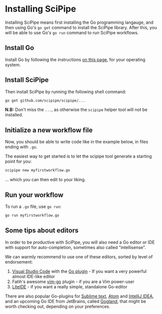 # Installing SciPipe

Installing SciPipe means first installing the Go programming langauge, and then
using Go's `go get` command to install the SciPipe library. After this, you will
be able to use Go's `go run` command to run SciPipe workflows.

## Install Go

Install Go by following the instructions [on this page](https://golang.org/doc/install#install),
for your operating system.
  
## Install SciPipe

Then install SciPipe by running the following shell command:
  
```bash
go get github.com/scipipe/scipipe/...
```

**N.B:** Don't miss the `...`, as otherwise the `scipipe` helper tool will not be installed.
  
## Initialize a new workflow file
  
Now, you should be able to write code like in the example below, in files ending with `.go`.

The easiest way to get started is to let the scipipe tool generate a starting point for you:

```bash
scipipe new myfirstworkflow.go
```

... which you can then edit to your liking.

## Run your workflow

To run a `.go` file, use `go run`:
  
```bash
go run myfirstworkflow.go
```

## Some tips about editors

In order to be productive with SciPipe, you will also need a Go editor or IDE
with support for auto-completion, sometimes also called "intellisense".

We can warmly recommend to use one of these editors, sorted by level of endorsement:

1. [Visual Studio Code](http://code.visualstudio.com) with the [Go plugin](https://github.com/Microsoft/vscode-go) - If you want a very powerful almost IDE-like editor
2. Fatih's awesome [vim-go](https://github.com/fatih/vim-go) plugin - if you are a Vim power-user
3. [LiteIDE](https://github.com/visualfc/liteide) - if you want a really simple, standalone Go-editor

There are also popular Go-plugins for [Sublime text](https://www.sublimetext.com),
[Atom](https://atom.io/) and [IntelliJ IDEA](https://www.jetbrains.com/idea/),
and an upcoming Go IDE from JetBrains, called
[Gogland](https://www.jetbrains.com/go/), that might be worth checking out,
depending on your preferences.
